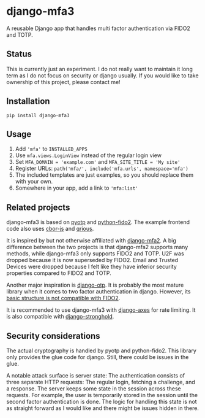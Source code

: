 # django-mfa3

A reusable Django app that handles multi factor authentication via FIDO2 and
TOTP.

## Status

This is currently just an experiment. I do not really want to maintain it long
term as I do not focus on security or django usually. If you would like to take
ownership of this project, please contact me!

## Installation

```
pip install django-mfa3
```

## Usage

1.  Add `'mfa'` to `INSTALLED_APPS`
2.  Use `mfa.views.LoginView` instead of the regular login view
3.  Set `MFA_DOMAIN = 'example.com'` and `MFA_SITE_TITLE = 'My site'`
4.  Register URLs: `path('mfa/', include('mfa.urls', namespace='mfa')`
5.  The included templates are just examples, so you should replace them with your own.
6.  Somewhere in your app, add a link to `'mfa:list'`

## Related projects

django-mfa3 is based on [pyotp](https://github.com/pyauth/pyotp) and
[python-fido2](https://github.com/Yubico/python-fido2). The example frontend
code also uses [cbor-js](https://www.npmjs.com/package/cbor-js) and
[qrious](https://www.npmjs.com/package/qrious).

It is inspired by but not otherwise affiliated with
[django-mfa2](https://github.com/mkalioby/django-mfa2).
A big difference between the two projects is that django-mfa2 supports many
methods, while django-mfa3 only supports FIDO2 and TOTP. U2F was dropped
because it is now superseded by FIDO2. Email and Trusted Devices were dropped
because I felt like they have inferior security properties compared to FIDO2
and TOTP.

Another major inspiration is
[django-otp](https://github.com/django-otp/django-otp). It is probably the most
mature library when it comes to two factor authentication in django. However,
its [basic structure is not compatible with
FIDO2](https://github.com/django-otp/django-otp/issues/40).

It is recommended to use django-mfa3 with
[django-axes](https://github.com/jazzband/django-axes) for rate limiting. It is
also compatible with
[django-stronghold](https://github.com/mgrouchy/django-stronghold/).

## Security considerations

The actual cryptography is handled by pyotp and python-fido2. This library only
provides the glue code for django. Still, there could be issues in the glue.

A notable attack surface is server state: The authentication consists of three
separate HTTP requests: The regular login, fetching a challenge, and a
response. The server keeps some state in the session across these requests. For
example, the user is temporarily stored in the session until the second factor
authentication is done. The logic for handling this state is not as straight
forward as I would like and there might be issues hidden in there.
